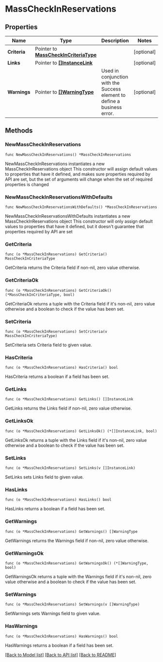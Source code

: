 # MassCheckInReservations

## Properties

Name | Type | Description | Notes
------------ | ------------- | ------------- | -------------
**Criteria** | Pointer to [**MassCheckInCriteriaType**](MassCheckInCriteriaType.md) |  | [optional] 
**Links** | Pointer to [**[]InstanceLink**](InstanceLink.md) |  | [optional] 
**Warnings** | Pointer to [**[]WarningType**](WarningType.md) | Used in conjunction with the Success element to define a business error. | [optional] 

## Methods

### NewMassCheckInReservations

`func NewMassCheckInReservations() *MassCheckInReservations`

NewMassCheckInReservations instantiates a new MassCheckInReservations object
This constructor will assign default values to properties that have it defined,
and makes sure properties required by API are set, but the set of arguments
will change when the set of required properties is changed

### NewMassCheckInReservationsWithDefaults

`func NewMassCheckInReservationsWithDefaults() *MassCheckInReservations`

NewMassCheckInReservationsWithDefaults instantiates a new MassCheckInReservations object
This constructor will only assign default values to properties that have it defined,
but it doesn't guarantee that properties required by API are set

### GetCriteria

`func (o *MassCheckInReservations) GetCriteria() MassCheckInCriteriaType`

GetCriteria returns the Criteria field if non-nil, zero value otherwise.

### GetCriteriaOk

`func (o *MassCheckInReservations) GetCriteriaOk() (*MassCheckInCriteriaType, bool)`

GetCriteriaOk returns a tuple with the Criteria field if it's non-nil, zero value otherwise
and a boolean to check if the value has been set.

### SetCriteria

`func (o *MassCheckInReservations) SetCriteria(v MassCheckInCriteriaType)`

SetCriteria sets Criteria field to given value.

### HasCriteria

`func (o *MassCheckInReservations) HasCriteria() bool`

HasCriteria returns a boolean if a field has been set.

### GetLinks

`func (o *MassCheckInReservations) GetLinks() []InstanceLink`

GetLinks returns the Links field if non-nil, zero value otherwise.

### GetLinksOk

`func (o *MassCheckInReservations) GetLinksOk() (*[]InstanceLink, bool)`

GetLinksOk returns a tuple with the Links field if it's non-nil, zero value otherwise
and a boolean to check if the value has been set.

### SetLinks

`func (o *MassCheckInReservations) SetLinks(v []InstanceLink)`

SetLinks sets Links field to given value.

### HasLinks

`func (o *MassCheckInReservations) HasLinks() bool`

HasLinks returns a boolean if a field has been set.

### GetWarnings

`func (o *MassCheckInReservations) GetWarnings() []WarningType`

GetWarnings returns the Warnings field if non-nil, zero value otherwise.

### GetWarningsOk

`func (o *MassCheckInReservations) GetWarningsOk() (*[]WarningType, bool)`

GetWarningsOk returns a tuple with the Warnings field if it's non-nil, zero value otherwise
and a boolean to check if the value has been set.

### SetWarnings

`func (o *MassCheckInReservations) SetWarnings(v []WarningType)`

SetWarnings sets Warnings field to given value.

### HasWarnings

`func (o *MassCheckInReservations) HasWarnings() bool`

HasWarnings returns a boolean if a field has been set.


[[Back to Model list]](../README.md#documentation-for-models) [[Back to API list]](../README.md#documentation-for-api-endpoints) [[Back to README]](../README.md)


